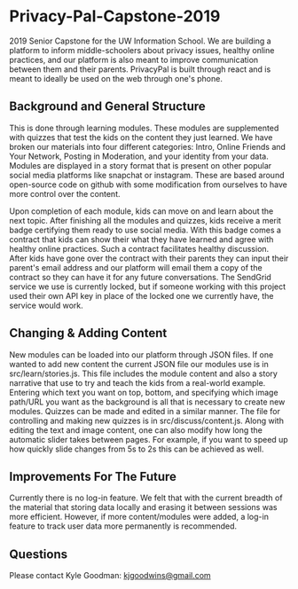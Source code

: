 # Privacy-Pal-Capstone-2019
2019 Senior Capstone for the UW Information School. We are building a platform to inform middle-schoolers about privacy issues, healthy online practices, and our platform is also meant to improve communication between them and their parents. PrivacyPal is built through react and is meant to ideally be used on the web through one's phone. 

## Background and General Structure 
This is done through learning modules. These modules are supplemented with quizzes that test the kids on the content they  just learned. We have broken our materials into four different categories: Intro, Online Friends and Your Network, Posting in Moderation, and your identity from your data. Modules are displayed in a story format that is present on other popular social media platforms like snapchat or instagram. These are based around open-source code on github with some modification from ourselves to have more control over the content. 

Upon completion of each module, kids can move on and learn about the next topic. After finishing all the modules and quizzes, kids receive a merit badge certifying them ready to use social media. With this badge comes a contract that kids can show their what they have learned and agree with healthy online practices. Such a contract facilitates healthy discussion.  After kids have gone over the contract with their parents they can input their parent's email address and our platform will email them a copy of the contract so they can have it for any future conversations. The SendGrid service we use is currently locked, but if someone working with this project used their own API key in place of the locked one we currently have, the service would work. 

## Changing & Adding Content 
New modules can be loaded into our platform through JSON files. If one wanted to add new content the current JSON file our modules use is in src/learn/stories.js. This file includes the module content and also a story narrative that use to try and teach the kids from a real-world example. Entering which text you want on top, bottom, and specifying which image path/URL you want as the background is all that is necessary to create new modules. Quizzes can be made and edited in a similar manner. The file for controlling and making new quizzes is in src/discuss/content.js. Along with editing the text and image content, one can also modify how long the automatic slider takes between pages. For example, if you want to speed up how quickly slide changes from 5s to 2s this can be achieved as well. 

## Improvements For The Future 
Currently there is no log-in feature. We felt that with the current breadth of the material that storing data locally and erasing it between sessions was more efficient. However, if more content/modules were added, a log-in feature to track user data more permanently is recommended. 

## Questions
Please contact Kyle Goodman: kjgoodwins@gmail.com
